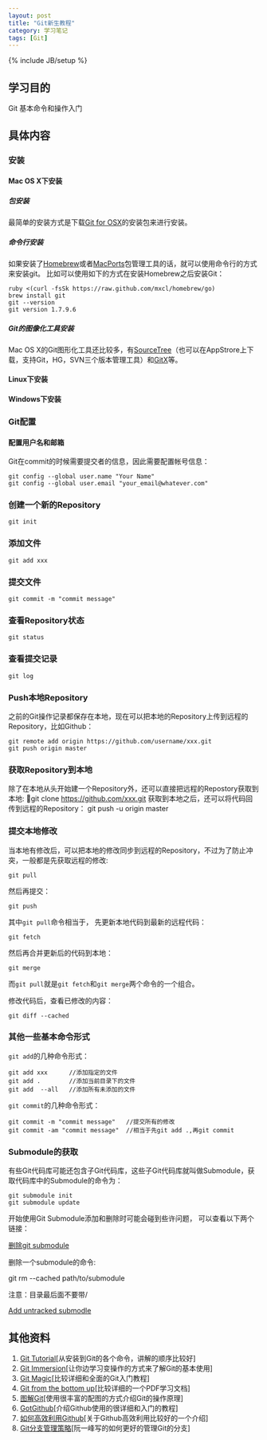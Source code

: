 ```yaml
---
layout: post
title: "Git新生教程"
category: 学习笔记
tags: [Git]
---
```

{% include JB/setup %}

## 学习目的
Git 基本命令和操作入门

## 具体内容
### 安装
#### Mac OS X下安装
##### 包安装
最简单的安装方式是下载[Git for OSX](http://code.google.com/p/git-osx-installer/)的安装包来进行安装。
##### 命令行安装
如果安装了[Homebrew](http://mxcl.github.com/homebrew/)或者[MacPorts](http://www.macports.org/)包管理工具的话，就可以使用命令行的方式来安装git。
比如可以使用如下的方式在安装Homebrew之后安装Git： 

	ruby <(curl -fsSk https://raw.github.com/mxcl/homebrew/go)
	brew install git
	git --version
	git version 1.7.9.6

##### Git的图像化工具安装
Mac OS X的Git图形化工具还比较多，有[SourceTree](http://www.sourcetreeapp.com/)（也可以在AppStrore上下载，支持Git，HG，SVN三个版本管理工具）和[GitX](http://gitx.frim.nl/)等。

#### Linux下安装
#### Windows下安装
### Git配置
#### 配置用户名和邮箱
Git在commit的时候需要提交者的信息，因此需要配置帐号信息：
	
	git config --global user.name "Your Name"
	git config --global user.email "your_email@whatever.com"

### 创建一个新的Repository
	git init
	
### 添加文件
	git add xxx
	
### 提交文件
	git commit -m "commit message"		
	
### 查看Repository状态	
	git status
	
### 查看提交记录
	git log

### Push本地Repository
之前的Git操作记录都保存在本地，现在可以把本地的Repository上传到远程的Repository，比如Github：

	git remote add origin https://github.com/username/xxx.git
	git push origin master

### 获取Repository到本地
除了在本地从头开始建一个Repository外，还可以直接把远程的Repostory获取到本地:
	git clone https://github.com/xxx.git
获取到本地之后，还可以将代码回传到远程的Repository：
	git push -u origin master	

### 提交本地修改
当本地有修改后，可以把本地的修改同步到远程的Repository，不过为了防止冲突，一般都是先获取远程的修改:

	git pull		
然后再提交：

	git push

其中`git pull`命令相当于，
先更新本地代码到最新的远程代码：

	git fetch
然后再合并更新后的代码到本地：
		
	git merge
而`git pull`就是`git fetch`和`git merge`两个命令的一个组合。

修改代码后，查看已修改的内容：
	
	git diff --cached
	
### 其他一些基本命令形式
`git add`的几种命令形式：
	
	git add xxx      //添加指定的文件
	git add .        //添加当前目录下的文件
	git add  --all 	 //添加所有未添加的文件
					
`git commit`的几种命令形式：		

	git commit -m "commit message"   //提交所有的修改
	git commit -am "commit message"  //相当于先git add .,再git commit
	 
	 
### Submodule的获取

有些Git代码库可能还包含子Git代码库，这些子Git代码库就叫做Submodule，获取代码库中的Submodule的命令为：

	git submodule init
	git submodule update
	
开始使用Git Submodule添加和删除时可能会碰到些许问题，	可以查看以下两个链接：

[删除git submodule](http://www.worldhello.net/2010/01/26/425.html)

删除一个submodule的命令:

git rm --cached path/to/submodule

注意：目录最后面不要带/


[Add untracked submodle](http://stackoverflow.com/questions/4161022/git-how-to-track-untracked-content/4162672#4162672)
	 
## 其他资料
1. [Git Tutorial](http://www.ralfebert.de/tutorials/git/)[从安装到Git的各个命令，讲解的顺序比较好]
2. [Git Immersion](http://gitimmersion.com/index.html)[让你边学习变操作的方式来了解Git的基本使用]
3. [Git Magic](http://www-cs-students.stanford.edu/~blynn/gitmagic/intl/zh_cn/index.html)[比较详细和全面的Git入门教程]
4. [Git from the bottom up](http://ftp.newartisans.com/pub/git.from.bottom.up.pdf)[比较详细的一个PDF学习文档]
5. [图解Git](http://marklodato.github.com/visual-git-guide/index-zh-cn.html)[使用很丰富的配图的方式介绍Git的操作原理]
6. [GotGithub](http://www.worldhello.net/gotgithub/index.html)[介绍Github使用的很详细和入门的教程]
7. [如何高效利用Github](http://www.yangzhiping.com/tech/github.html)[关于Github高效利用比较好的一个介绍]
8. [Git分支管理策略](http://www.ruanyifeng.com/blog/2012/07/git.html)[阮一峰写的如何更好的管理Git的分支]
